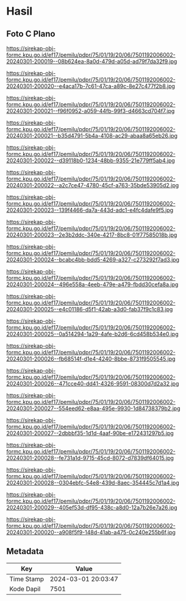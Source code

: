 # Hasil

## Foto C Plano

https://sirekap-obj-formc.kpu.go.id/ef17/pemilu/pdpr/75/01/19/20/06/7501192006002-20240301-200019--08b624ea-8a0d-479d-a05d-ad79f7da32f9.jpg

https://sirekap-obj-formc.kpu.go.id/ef17/pemilu/pdpr/75/01/19/20/06/7501192006002-20240301-200020--e4aca17b-7c61-47ca-a89c-8e27c477f2b8.jpg

https://sirekap-obj-formc.kpu.go.id/ef17/pemilu/pdpr/75/01/19/20/06/7501192006002-20240301-200021--f96f0952-a059-44fb-99f3-d4663cd704f7.jpg

https://sirekap-obj-formc.kpu.go.id/ef17/pemilu/pdpr/75/01/19/20/06/7501192006002-20240301-200021--b35d4791-5b4a-4108-ac29-abaa8a65eb26.jpg

https://sirekap-obj-formc.kpu.go.id/ef17/pemilu/pdpr/75/01/19/20/06/7501192006002-20240301-200022--d39118b0-1234-48bb-9355-21e779ff5ab4.jpg

https://sirekap-obj-formc.kpu.go.id/ef17/pemilu/pdpr/75/01/19/20/06/7501192006002-20240301-200022--a2c7ce47-4780-45cf-a763-35bde53905d2.jpg

https://sirekap-obj-formc.kpu.go.id/ef17/pemilu/pdpr/75/01/19/20/06/7501192006002-20240301-200023--139f4466-da7a-443d-adc1-e4fc4dafe9f5.jpg

https://sirekap-obj-formc.kpu.go.id/ef17/pemilu/pdpr/75/01/19/20/06/7501192006002-20240301-200023--2e3b2ddc-340e-4217-8bc8-01f77585018b.jpg

https://sirekap-obj-formc.kpu.go.id/ef17/pemilu/pdpr/75/01/19/20/06/7501192006002-20240301-200024--bcabc4bb-bdd5-4269-a327-c273292f7ad3.jpg

https://sirekap-obj-formc.kpu.go.id/ef17/pemilu/pdpr/75/01/19/20/06/7501192006002-20240301-200024--496e558a-4eeb-479e-a479-fbdd30cefa8a.jpg

https://sirekap-obj-formc.kpu.go.id/ef17/pemilu/pdpr/75/01/19/20/06/7501192006002-20240301-200025--e4c01186-d5f1-42ab-a3d0-fab37f9c1c83.jpg

https://sirekap-obj-formc.kpu.go.id/ef17/pemilu/pdpr/75/01/19/20/06/7501192006002-20240301-200025--0a514294-1a29-4afe-b2d6-6cd458b534e0.jpg

https://sirekap-obj-formc.kpu.go.id/ef17/pemilu/pdpr/75/01/19/20/06/7501192006002-20240301-200026--fb68514f-d1e4-4240-8bbe-8731f9505545.jpg

https://sirekap-obj-formc.kpu.go.id/ef17/pemilu/pdpr/75/01/19/20/06/7501192006002-20240301-200026--471cce40-dd41-4326-9591-08300d7d2a32.jpg

https://sirekap-obj-formc.kpu.go.id/ef17/pemilu/pdpr/75/01/19/20/06/7501192006002-20240301-200027--554eed62-e8aa-495e-9930-1d84738379b2.jpg

https://sirekap-obj-formc.kpu.go.id/ef17/pemilu/pdpr/75/01/19/20/06/7501192006002-20240301-200027--2dbbbf35-1d1d-4aaf-90be-e172431297b5.jpg

https://sirekap-obj-formc.kpu.go.id/ef17/pemilu/pdpr/75/01/19/20/06/7501192006002-20240301-200028--fe731a1d-9715-45cd-8072-d7839df64015.jpg

https://sirekap-obj-formc.kpu.go.id/ef17/pemilu/pdpr/75/01/19/20/06/7501192006002-20240301-200028--0304ebfc-54e8-439d-8aec-354445c7d1a4.jpg

https://sirekap-obj-formc.kpu.go.id/ef17/pemilu/pdpr/75/01/19/20/06/7501192006002-20240301-200029--405ef53d-df95-438c-a8d0-12a7b26e7a26.jpg

https://sirekap-obj-formc.kpu.go.id/ef17/pemilu/pdpr/75/01/19/20/06/7501192006002-20240301-200020--a908f5f9-148d-41ab-a475-0c240e255b6f.jpg


## Metadata

| Key        | Value               |
| ---------- | ------------------- |
| Time Stamp | 2024-03-01 20:03:47 |
| Kode Dapil | 7501                |




